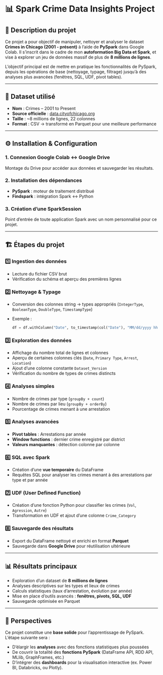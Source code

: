 # 📊 Spark Crime Data Insights Project

## 📝 Description du projet

Ce projet a pour objectif de manipuler, nettoyer et analyser le dataset **Crimes in Chicago (2001 - présent)** à l’aide de **PySpark** dans Google Colab.
Il s’inscrit dans le cadre de mon **autoformation Big Data et Spark**, et vise à explorer un jeu de données massif de plus de **8 millions de lignes**.

L’objectif principal est de mettre en pratique les fonctionnalités de PySpark, depuis les opérations de base (nettoyage, typage, filtrage) jusqu’à des analyses plus avancées (fenêtres, SQL, UDF, pivot tables).

---

## 📂 Dataset utilisé

* **Nom** : Crimes – 2001 to Present
* **Source officielle** : [data.cityofchicago.org](https://data.cityofchicago.org/Public-Safety/Crimes-2001-to-Present/ijzp-q8t2)
* **Taille** : ~8 millions de lignes, 22 colonnes
* **Format** : CSV → transformé en Parquet pour une meilleure performance

---

## ⚙️ Installation & Configuration

### 1. Connexion Google Colab ↔ Google Drive

Montage du Drive pour accéder aux données et sauvegarder les résultats.

### 2. Installation des dépendances

* **PySpark** : moteur de traitement distribué
* **Findspark** : intégration Spark ↔ Python

### 3. Création d’une SparkSession

Point d’entrée de toute application Spark avec un nom personnalisé pour ce projet.

---

## 🏗️ Étapes du projet

### 1️⃣ Ingestion des données

* Lecture du fichier CSV brut
* Vérification du schéma et aperçu des premières lignes

### 2️⃣ Nettoyage & Typage

* Conversion des colonnes string → types appropriés (`IntegerType`, `BooleanType`, `DoubleType`, `TimestampType`)
* Exemple :

  ```python
  df = df.withColumn("Date", to_timestamp(col("Date"), "MM/dd/yyyy hh:mm:ss a"))
  ```

### 3️⃣ Exploration des données

* Affichage du nombre total de lignes et colonnes
* Aperçu de certaines colonnes clés (`Date`, `Primary Type`, `Arrest`, `Location`)
* Ajout d’une colonne constante `Dataset_Version`
* Vérification du nombre de types de crimes distincts

### 4️⃣ Analyses simples

* Nombre de crimes par type (`groupBy + count`)
* Nombre de crimes par lieu (`groupBy + orderBy`)
* Pourcentage de crimes menant à une arrestation

### 5️⃣ Analyses avancées

* **Pivot tables** : Arrestations par année
* **Window functions** : dernier crime enregistré par district
* **Valeurs manquantes** : détection colonne par colonne

### 6️⃣ SQL avec Spark

* Création d’une **vue temporaire** du DataFrame
* Requêtes SQL pour analyser les crimes menant à des arrestations par type et par année

### 7️⃣ UDF (User Defined Function)

* Création d’une fonction Python pour classifier les crimes (`Vol`, `Agression`, `Autre`)
* Transformation en UDF et ajout d’une colonne `Crime_Category`

### 8️⃣ Sauvegarde des résultats

* Export du DataFrame nettoyé et enrichi en format **Parquet**
* Sauvegarde dans **Google Drive** pour réutilisation ultérieure

---

## 📊 Résultats principaux

* Exploration d’un dataset de **8 millions de lignes**
* Analyses descriptives sur les types et lieux de crimes
* Calculs statistiques (taux d’arrestation, évolution par année)
* Mise en place d’outils avancés : **fenêtres, pivots, SQL, UDF**
* Sauvegarde optimisée en Parquet

---

## 🚀 Perspectives

Ce projet constitue une **base solide** pour l’apprentissage de PySpark.
L’étape suivante sera :

* D’élargir les **analyses** avec des fonctions statistiques plus poussées
* De couvrir la totalité des **fonctions PySpark** (DataFrame API, RDD API, MLlib, GraphFrames, etc.)
* D’intégrer des **dashboards** pour la visualisation interactive (ex. Power BI, Databricks, ou Plotly).
